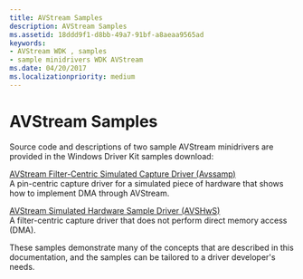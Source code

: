 ```yaml
---
title: AVStream Samples
description: AVStream Samples
ms.assetid: 18ddd9f1-d8bb-49a7-91bf-a8aeaa9565ad
keywords:
- AVStream WDK , samples
- sample minidrivers WDK AVStream
ms.date: 04/20/2017
ms.localizationpriority: medium
---
```


# AVStream Samples





Source code and descriptions of two sample AVStream minidrivers are provided in the Windows Driver Kit samples download:

<a href="" id="avstream-filter-centric-simulated-capture-driver--avssamp-"></a>[AVStream Filter-Centric Simulated Capture Driver (Avssamp)](http://go.microsoft.com/fwlink/p/?linkid=256084)  
A pin-centric capture driver for a simulated piece of hardware that shows how to implement DMA through AVStream.

<a href="" id="avstream-simulated-hardware-sample-driver--avshws-"></a>[AVStream Simulated Hardware Sample Driver (AVSHwS)](http://go.microsoft.com/fwlink/p/?linkid=256083)  
A filter-centric capture driver that does not perform direct memory access (DMA).

These samples demonstrate many of the concepts that are described in this documentation, and the samples can be tailored to a driver developer's needs.

 

 





